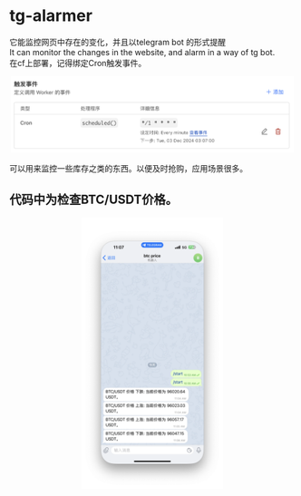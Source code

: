 # tg-alarmer
它能监控网页中存在的变化，并且以telegram bot 的形式提醒
<br>
It can monitor the changes in the website, and alarm in a way of tg bot.
<br>
在cf上部署，记得绑定Cron触发事件。
<br>
<p align="center">
  <img src="https://github.com/zhuolhc/tg-alarmer/blob/main/%E6%88%AA%E5%B1%8F2024-12-03%2011.07.16.png?raw=true" width="500">
</p>
可以用来监控一些库存之类的东西。以便及时抢购，应用场景很多。

<br>

## 代码中为检查BTC/USDT价格。
<p align="center">
  <img src="https://github.com/zhuolhc/tg-alarmer/blob/main/%E6%88%AA%E5%B1%8F2024-12-03%2011.07.50.png?raw=true" width="250">
</p>
